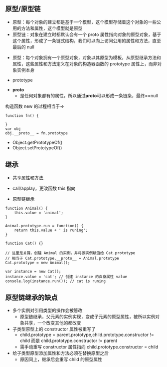## 原型/原型链

-   原型：每个对象的建立都是基于一个模型，这个模型存储着这个对象的一些公用的方法和属性，这个模型就是原型
-   原型链：对象在建立时都默认会有一个 proto 属性指向对象的原型对象，基于这个属性，形成了一条链式结构，我们可以向上访问公用的属性和方法，直至最后的 null

*   原型：每个对象拥有一个原型对象，对象以其原型为模板，从原型继承方法和属性，这些属性和方法定义在对象的构造器函数的 prototype 属性上，而非对象实例本身

-   prototype

*   **proto**
    -   是任何对象都有的属性，所以通过**proto**可以形成一条链条，最终==null

构造函数 new 的过程相当于=>

```
function fn() {

}
var obj
obj.__proto__ = fn.prototype
```

-   Object.getPrototypeOf()
-   Object.setPrototypeOf()

## 继承

-   共享属性和方法.

-   call/applay，更改函数 this 指向
-   原型链继承

```
function Animal() {
    this.value = 'animal';
}

Animal.prototype.run = function() {
    return this.value + ' is runing';
}

function Cat() {}

// 这里是关键，创建 Animal 的实例，并将该实例赋值给 Cat.prototype
// 相当于 Cat.prototype.__proto__ = Animal.prototype
Cat.prototype = new Animal();

var instance = new Cat();
instance.value = 'cat'; // 创建 instance 的自身属性 value
console.log(instance.run()); // cat is runing
```

## 原型链继承的缺点

-   多个实例对引用类型的操作会被篡改
    -   原型链继承，父元素的实例实现，变成子元素的原型属性，被所以实例对象共享，一个改变其他的都改变
-   子类型原型上的 constructor 属性被重写了
    -   child.prototype = parent.prototype,child.prototype.constructor != child 而是 child.prototype.constructor != parent
    -   需手动重写 constructor 属性指向 child.prototype.constructor = child
-   给子类型原型添加属性和方法必须在替换原型之后
    -   原因同上，继承后会重写 child 的原型属性
